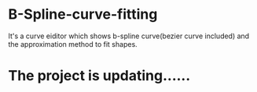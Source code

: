# B-Spline-curve-fitting
It's a curve eiditor which shows b-spline curve(bezier curve included) and the approximation method to fit shapes.

# The project is updating......
